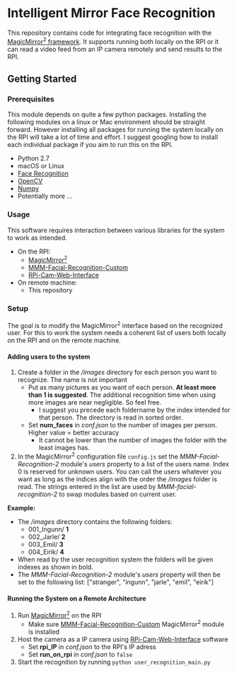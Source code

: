 # Intelligent Mirror Face Recognition

This repository contains code for integrating face recognition with the [MagicMirror<sup>2</sup> framework](https://github.com/MichMich/MagicMirror).
It supports running both locally on the RPI or it can read a video feed from an IP camera remotely and send results to the RPI.

## Getting Started

### Prerequisites

This module depends on quite a few python packages. Installing the following modules on a
linux or Mac environment should be straight forward. However installing all packages for
running the system locally on the RPI will take a lot of time and effort. I suggest googling 
how to install each individual package if you aim to run this on the RPI.

- Python 2.7
- macOS or Linux
- [Face Recognition](https://github.com/ageitgey/face_recognition)
- [OpenCV](http://opencv-python-tutroals.readthedocs.io/en/latest/py_tutorials/py_setup/py_setup_in_windows/py_setup_in_windows.html)
- [Numpy](http://www.numpy.org/)
- Potentially more ...

### Usage

This software requires interaction between various libraries for the system to work as intended.

- On the RPI:
    - [MagicMirror<sup>2</sup>](https://github.com/MichMich/MagicMirror)
    - [MMM-Facial-Recognition-Custom](https://github.com/johannbm/MMM-Facial-Recognition-Custom)
    - [RPi-Cam-Web-Interface](http://elinux.org/RPi-Cam-Web-Interface)
- On remote machine:
    - This repository
    
### Setup

The goal is to modify the MagicMirror<sup>2</sup> interface based on the recognized user.
For this to work the system needs a coherent list of users both locally on the RPI and on the remote machine.

#### Adding users to the system
1. Create a folder in the */images* directory for each person you want to recognize. The name is not important
    - Put as many pictures as you want of each person. **At least more than 1 is suggested**. The additional recognition
    time when using more images are near negligible. So feel free.
        - I suggest you precede each foldername by the index intended for that person. The directory is read in sorted order.
    - Set **num_faces** in *conf.json* to the number of images per person. Higher value = better accuracy
        - It cannot be lower than the number of images the folder with the least images has.
2. In the MagicMirror<sup>2</sup> configuration file ```config.js``` set the *MMM-Facial-Recognition-2* module's *users*
property to a list of the users name. Index 0 is reserved for unknown users. You can call the users whatever you want as long 
as the indices align with the order the */images* folder is read. The strings entered in the list are used by *MMM-facial-recognition-2*
to swap modules based on current user.

**Example:**
- The */images* directory contains the following folders:
    - 001_Ingunn/   **1**
    - 002_Jarle/    **2**
    - 003_Emil/     **3**
    - 004_Eirik/    **4**
- When read by the user recognition system the folders will be given indexes as shown in bold.
- The *MMM-Facial-Recognition-2* module's *users* property will then be set to the following list:
["stranger", "ingunn", "jarle", "emil", "eirik"]
        

#### Running the System on a Remote Architecture

1. Run [MagicMirror<sup>2</sup>](https://github.com/MichMich/MagicMirror) on the RPI
    - Make sure [MMM-Facial-Recognition-Custom](https://github.com/johannbm/MMM-Facial-Recognition-Custom) MagicMirror<sup>2</sup> module is installed
2. Host the camera as a IP camera using [RPi-Cam-Web-Interface](http://elinux.org/RPi-Cam-Web-Interface) software
    - Set **rpi_IP** in *conf.json* to the RPI's IP adress
    - Set **run_on_rpi** in *conf.json* to ```false```
3. Start the recognition by running ```python user_recognition_main.py```
